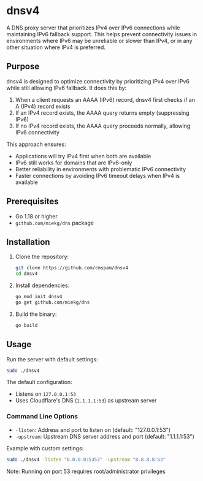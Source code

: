 # dnsv4

A DNS proxy server that prioritizes IPv4 over IPv6 connections while maintaining IPv6 fallback support. This helps prevent connectivity issues in environments where IPv6 may be unreliable or slower than IPv4, or in any other situation where IPv4 is preferred.

## Purpose

dnsv4 is designed to optimize connectivity by prioritizing IPv4 over IPv6 while still allowing IPv6 fallback. It does this by:

1. When a client requests an AAAA (IPv6) record, dnsv4 first checks if an A (IPv4) record exists
2. If an IPv4 record exists, the AAAA query returns empty (suppressing IPv6)
3. If no IPv4 record exists, the AAAA query proceeds normally, allowing IPv6 connectivity

This approach ensures:
- Applications will try IPv4 first when both are available
- IPv6 still works for domains that are IPv6-only
- Better reliability in environments with problematic IPv6 connectivity
- Faster connections by avoiding IPv6 timeout delays when IPv4 is available

## Prerequisites

- Go 1.18 or higher
- `github.com/miekg/dns` package

## Installation

1. Clone the repository:
    ```bash
    git clone https://github.com/cmspam/dnsv4
    cd dnsv4
    ```

2. Install dependencies:
    ```bash
    go mod init dnsv4
    go get github.com/miekg/dns
    ```

3. Build the binary:
    ```bash
    go build
    ```

## Usage

Run the server with default settings:

```bash
sudo ./dnsv4
```

The default configuration:
- Listens on `127.0.0.1:53`
- Uses Cloudflare's DNS (`1.1.1.1:53`) as upstream server

### Command Line Options

- `-listen`: Address and port to listen on (default: "127.0.0.1:53")
- `-upstream`: Upstream DNS server address and port (default: "1.1.1.1:53")

Example with custom settings:

```bash
sudo ./dnsv4 -listen "0.0.0.0:5353" -upstream "8.8.8.8:53"
```

Note: Running on port 53 requires root/administrator privileges

